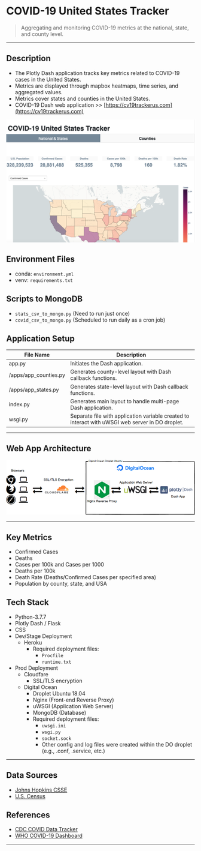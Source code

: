 
# COVID-19 United States Tracker

> Aggregating and monitoring COVID-19 metrics at the national, state, and county level.


---

## Description

- The Plotly Dash application tracks key metrics related to COVID-19 cases in the United States. 
- Metrics are displayed through mapbox heatmaps, time series, and aggregated values.
- Metrics cover states and counties in the United States.
- COVID-19 Dash web application >> [https://cv19trackerus.com](https://cv19trackerus.com)

![dashboard_screenshot](assets/images/dashboard_screenshot.png)

## Environment Files

- conda: `environment.yml`
- venv: `requirements.txt`

## Scripts to MongoDB

- `stats_csv_to_mongo.py` (Need to run just once)
- `covid_csv_to_mongo.py` (Scheduled to run daily as a cron job)


## Application Setup

| File Name | Description |
| ---- | ----------- |
| app.py | Initiates the Dash application. |
| /apps/app_counties.py | Generates county-level layout with Dash callback functions.|
| /apps/app_states.py | Generates state-level layout with Dash callback functions. |
| index.py | Generates main layout to handle multi-page Dash application. |
| wsgi.py | Separate file with application variable created to interact with uWSGI web server in DO droplet. |

---

## Web App Architecture

![application_setup_flow](assets/images/covid_dash_app_setup_flow.png)

--- 

## Key Metrics

- Confirmed Cases
- Deaths 
- Cases per 100k and Cases per 1000
- Deaths per 100k
- Death Rate (Deaths/Confirmed Cases per specified area)
- Population by county, state, and USA

## Tech Stack

- Python-3.7.7
- Plotly Dash / Flask
- CSS
- Dev/Stage Deployment
  - Heroku 
    - Required deployment files:
      - `Procfile`
      - `runtime.txt`
- Prod Deployment
  - Cloudfare
    - SSL/TLS encryption 
  - Digital Ocean
    - Droplet Ubuntu 18.04
    - Nginx (Front-end Reverse Proxy)
    - uWSGI (Application Web Server)
    - MongoDB (Database)
    - Required deployment files:
      - `uwsgi.ini`
      - `wsgi.py`
      - `socket.sock`
      - Other config and log files were created within the DO droplet (e.g., .conf, .service, etc.)

--- 

## Data Sources

- [Johns Hopkins CSSE](https://github.com/CSSEGISandData/COVID-19)
- [U.S. Census](https://www.census.gov/)

## References

- [CDC COVID Data Tracker](https://covid.cdc.gov/covid-data-tracker/#datatracker-home)
- [WHO COVID-19 Dashboard](https://covid19.who.int/)

---
